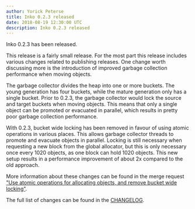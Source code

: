 ```yaml
---
author: Yorick Peterse
title: Inko 0.2.3 released
date: 2018-08-19 12:30:00 UTC
description: Inko 0.2.3 released
---
```

<!-- vale off -->

Inko 0.2.3 has been released.

<!-- READ MORE -->

This release is a fairly small release. For the most part this release includes
various changes related to publishing releases. One change worth discussing more
is the introduction of improved garbage collection performance when moving
objects.

The garbage collector divides the heap into one or more buckets. The young
generation has four buckets, while the mature generation only has a single
bucket. Prior to 0.2.3, the garbage collector would lock the source and target
buckets when moving objects. This means that only a single object can be
promoted or evacuated in parallel, which results in pretty poor garbage
collection performance.

With 0.2.3, bucket wide locking has been removed in favour of using atomic
operations in various places. This allows garbage collector threads to promote
and evacuate objects in parallel. Locking is still necessary when requesting a
new block from the global allocator, but this is only necessary once every 1020
objects, as one block can hold 1020 objects. This new setup results in a
performance improvement of about 2x compared to the old approach.

More information about these changes can be found in the merge request ["Use
atomic operations for allocating objects, and remove bucket wide locking"][mr-10].

The full list of changes can be found in the [CHANGELOG][changelog].

[mr-10]: https://gitlab.com/inko-lang/inko/merge_requests/10
[changelog]: https://gitlab.com/inko-lang/inko/blob/6bf7cfb086183aa7a0fdad2edb210cd6c1a4ec1e/CHANGELOG.md#023-august-19-2018
